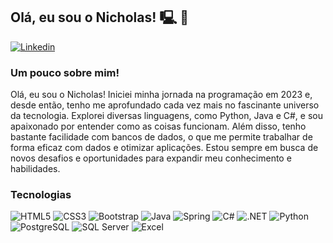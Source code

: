 ## Olá, eu sou o Nicholas! 🖳 🤖

[![Linkedin](https://img.shields.io/badge/LinkedIn-0077B5?style=for-the-badge&logo=linkedin&logoColor=white)](https://www.linkedin.com/in/nicholas-m)

### Um pouco sobre mim!
Olá, eu sou o Nicholas! Iniciei minha jornada na programação em 2023 e, desde então, tenho me aprofundado cada vez mais no fascinante universo da tecnologia. Explorei diversas linguagens, como Python, Java e C#, e sou apaixonado por entender como as coisas funcionam. Além disso, tenho bastante facilidade com bancos de dados, o que me permite trabalhar de forma eficaz com dados e otimizar aplicações. Estou sempre em busca de novos desafios e oportunidades para expandir meu conhecimento e habilidades.



### Tecnologias
![HTML5](https://img.shields.io/badge/HTML-239120?style=for-the-badge&logo=html5&logoColor=white)
![CSS3](https://img.shields.io/badge/CSS-239120?&style=for-the-badge&logo=css3&logoColor=white)
![Bootstrap](https://img.shields.io/badge/Bootstrap-563D7C?style=for-the-badge&logo=bootstrap&logoColor=white)
![Java](https://img.shields.io/badge/Java-ED8B00?style=for-the-badge&logo=openjdk&logoColor=white)
![Spring](https://img.shields.io/badge/Spring-6DB33F?style=for-the-badge&logo=spring&logoColor=white)
![C#](https://img.shields.io/badge/C%23-239120?style=for-the-badge&logo=c-sharp&logoColor=white)
![.NET](https://img.shields.io/badge/.NET-5C2D91?style=for-the-badge&logo=.net&logoColor=white)
![Python](https://img.shields.io/badge/Python-3776AB?style=for-the-badge&logo=python&logoColor=white)
![PostgreSQL](https://img.shields.io/badge/PostgreSQL-316192?style=for-the-badge&logo=postgresql&logoColor=white)
![SQL Server](https://img.shields.io/badge/Microsoft_SQL_Server-CC2927?style=for-the-badge&logo=microsoft-sql-server&logoColor=white)
![Excel](https://img.shields.io/badge/Microsoft_Excel-217346?style=for-the-badge&logo=microsoft-excel&logoColor=white)


